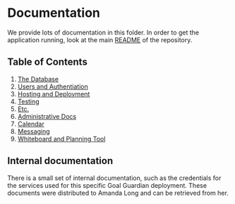 # Documentation
We provide lots of documentation in this folder. In order to get the application running, look at the main [README](../README.md) of the repository.

## Table of Contents
1. [The Database](./database.md)
2. [Users and Authentiation](./authentication.md)
3. [Hosting and Deployment](./hosting.md)
4. [Testing](./testing.md)
5. [Etc.](./etc.md)
6. [Administrative Docs](./admin.md)
7. [Calendar](./calendar.md)
8. [Messaging](./messaging.md)
9. [Whiteboard and Planning Tool](./whiteboard.md)

## Internal documentation
There is a small set of internal documentation, such as the credentials for the services used for this specific Goal Guardian deployment. These documents were distributed to Amanda Long and can be retrieved from her.